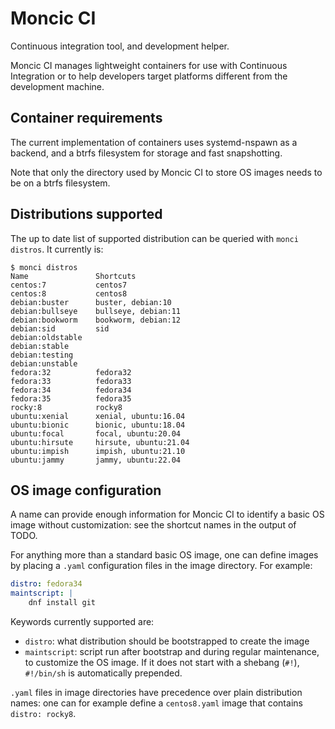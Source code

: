 # Moncic CI

Continuous integration tool, and development helper.

Moncic CI manages lightweight containers for use with Continuous Integration or
to help developers target platforms different from the development machine.


## Container requirements

The current implementation of containers uses systemd-nspawn as a backend, and
a btrfs filesystem for storage and fast snapshotting.

Note that only the directory used by Moncic CI to store OS images needs to be
on a btrfs filesystem.


## Distributions supported

The up to date list of supported distribution can be queried with `monci
distros`. It currently is:

```
$ monci distros
Name               Shortcuts
centos:7           centos7
centos:8           centos8
debian:buster      buster, debian:10
debian:bullseye    bullseye, debian:11
debian:bookworm    bookworm, debian:12
debian:sid         sid
debian:oldstable
debian:stable
debian:testing
debian:unstable
fedora:32          fedora32
fedora:33          fedora33
fedora:34          fedora34
fedora:35          fedora35
rocky:8            rocky8
ubuntu:xenial      xenial, ubuntu:16.04
ubuntu:bionic      bionic, ubuntu:18.04
ubuntu:focal       focal, ubuntu:20.04
ubuntu:hirsute     hirsute, ubuntu:21.04
ubuntu:impish      impish, ubuntu:21.10
ubuntu:jammy       jammy, ubuntu:22.04
```


## OS image configuration

A name can provide enough information for Moncic CI to identify a basic OS
image without customization: see the shortcut names in the output of TODO.

For anything more than a standard basic OS image, one can define images by
placing a `.yaml` configuration files in the image directory. For example:

```yaml
distro: fedora34
maintscript: |
    dnf install git
```

Keywords currently supported are:

* `distro`: what distribution should be bootstrapped to create the image
* `maintscript`: script run after bootstrap and during regular maintenance, to
  customize the OS image. If it does not start with a shebang (`#!`),
  `#!/bin/sh` is automatically prepended.

`.yaml` files in image directories have precedence over plain distribution
names: one can for example define a `centos8.yaml` image that contains `distro:
rocky8`.
